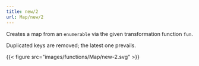 ```yaml
---
title: new/2
url: Map/new/2
---
```



Creates a map from an `enumerable` via the given transformation function `fun`.

Duplicated keys are removed; the latest one prevails.

{{< figure src="images/functions/Map/new-2.svg" >}}
